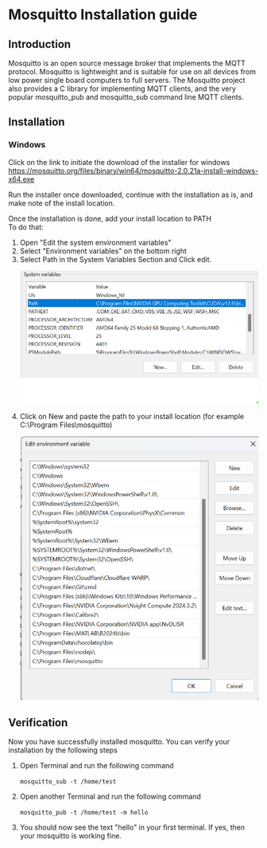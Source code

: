 # Mosquitto Installation guide
## Introduction
Mosquitto is an open source message broker that implements the MQTT protocol. Mosquitto is lightweight and is suitable for use on all devices from low power single board computers to full servers. The Mosquitto project also provides a C library for implementing MQTT clients, and the very popular mosquitto_pub and mosquitto_sub command line MQTT clients.
## Installation
### Windows
Click on the link to initiate the download of the installer for windows  
https://mosquitto.org/files/binary/win64/mosquitto-2.0.21a-install-windows-x64.exe

Run the installer once downloaded, continue with the installation as is, and make note of the install location.

Once the installation is done, add your install location to PATH  
To do that:
<ol>
<li>Open "Edit the system environment variables"
<li>Select "Environment variables" on the bottom right
<li>Select Path in the System Variables Section and Click edit.

![image](./Pictures/Screenshot%202025-07-01%20195905.png)
<li>Click on New and paste the path to your install location (for example C:\Program Files\mosquitto)

![image](./Pictures/Edit%20Environment%20Variable.png)
</ol>

## Verification
Now you have successfully installed mosquitto. You can verify your installation by the following steps
<ol>
<li> Open Terminal and run the following command

`mosquitto_sub -t /home/test `
<li> Open another Terminal and run the following command

`mosquitto_pub -t /home/test -m hello`
<li> You should now see the text "hello" in your first terminal. If yes, then your mosquitto is working fine.